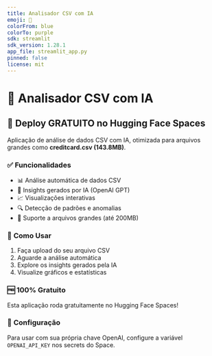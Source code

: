 ```yaml
---
title: Analisador CSV com IA
emoji: 🤖
colorFrom: blue
colorTo: purple
sdk: streamlit
sdk_version: 1.28.1
app_file: streamlit_app.py
pinned: false
license: mit
---
```


# 🤖 Analisador CSV com IA

## 🎯 **Deploy GRATUITO no Hugging Face Spaces**

Aplicação de análise de dados CSV com IA, otimizada para arquivos grandes como **creditcard.csv (143.8MB)**.

### ✅ **Funcionalidades**
- 📊 Análise automática de dados CSV
- 🤖 Insights gerados por IA (OpenAI GPT)
- 📈 Visualizações interativas
- 🔍 Detecção de padrões e anomalias
- 💾 Suporte a arquivos grandes (até 200MB)

### 🚀 **Como Usar**
1. Faça upload do seu arquivo CSV
2. Aguarde a análise automática
3. Explore os insights gerados pela IA
4. Visualize gráficos e estatísticas

### 🆓 **100% Gratuito**
Esta aplicação roda gratuitamente no Hugging Face Spaces!

### 🔧 **Configuração**
Para usar com sua própria chave OpenAI, configure a variável `OPENAI_API_KEY` nos secrets do Space.